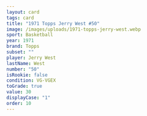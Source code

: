 ```yaml
---
layout: card
tags: card
title: "1971 Topps Jerry West #50"
image: /images/uploads/1971-topps-jerry-west.webp
sport: Basketball
year: 1971
brand: Topps
subset: ""
player: Jerry West
lastName: West
number: "50"
isRookie: false
condition: VG-VGEX
toGrade: true
value: 30
displayCase: "1"
order: 10
---
```

